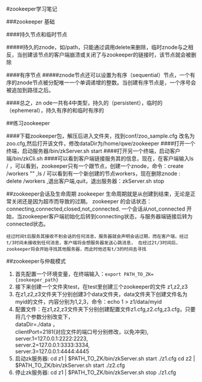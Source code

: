 #zookeeper学习笔记


###zookeeper 基础

####持久节点和临时节点

#####持久的znode，如/path，只能通过调用delete来删除，临时znode与之相反，当创建该节点的客户端崩溃或关闭了与zookeeper的链接时，该节点就会被删除

####有序节点
#####znode节点还可以设置为有序（sequential）节点，一个有序的znode节点被分配唯一一个单调递增的整数。当创建有序节点是，一个序号会被追加到路径之后。

####总之，zn   ode一共有4中类型，持久的（persistent），临时的（ephemeral），持久有序的和临时有序的


##练习zookeeper

####下载zookeeper包，解压后进入文件夹，找到conf/zoo_sample.cfg 改名为zoo.cfg,然后打开该文件，修改dataDir为/home/qwe/zookeeper
####打开一个终端，启动服务器/bin/zkServer.sh start
####打开另一个终端，启动客户端/bin/zkCli.sh
####可以看到客户端链接服务其的信息，现在，在客户端输入ls / ，可以看到，zookeeper只有一个跟节点，创建一个znode，命令：create /workers ""  ,ls /
可以看到有一个新创建的节点workers，现在删除znode : delete /workers  ,退出客户端,quit，退出服务器：zkServer.sh stop

##zookeeper会话及生命周期
zookeeper 生命周期就是从创建到结束，无论是正常关闭还是因为超市而导致的过期。
zookeeper 的会话状态：connecting,connected,closed,not_connected.
一个会话从not_connected 开始，当zookeeper客户端初始化后转到connecting状态，与服务器端链接后转为connected状态。

`经过时间t后服务其接收不到会话的任何消息，服务器就会声明会话过期，而在客户端，经过t/3时间未接收到任何消息，客户端将会想服务器发送心跳消息，
在经过2t/3时间后，zookeeper将会开始寻找其他服务器，而此时他还有t/3的时间去寻找`

##zookeeper与仲裁模式
1. 首先配置一个环境变量，在终端输入：`export PATH_TO_ZK={zookeeper_path}`
2. 接下来创建一个文件夹test，在test里创建三个zookeeper的文件 z1,z2,z3
3. 在z1,z2,z3文件夹下分别创建3个data文件夹，data文件夹下创建文件名为myid的文件，内容分别为1,2,3，命令：echo 1 > z1/data/myid
4. 配置文件：在z1,z2,z3文件夹下分别创建配置文件z1.cfg,z2.cfg,z3.cfg，只要将几个参数分别改变下，<br>dataDir=./data ，
<br>clientPort=2181(对应文件的端口号分别修改，以免冲突),<br>server.1=127.0.0.1:2222:2223,<br>server.2=127.0.0.1:3333:3334,
<br>server.3=127.0.0.1:4444:4445
5. 启动zk服务器: cd z1 | $PATH_TO_ZK/bin/zkServer.sh start ./z1.cfg    cd z2 |  $PATH_TO_ZK/bin/zkServer.sh start ./z2.cfg
6. 停止zk服务器: cd z1 | $PATH_TO_ZK/bin/zkServer.sh stop ./z1.cfg